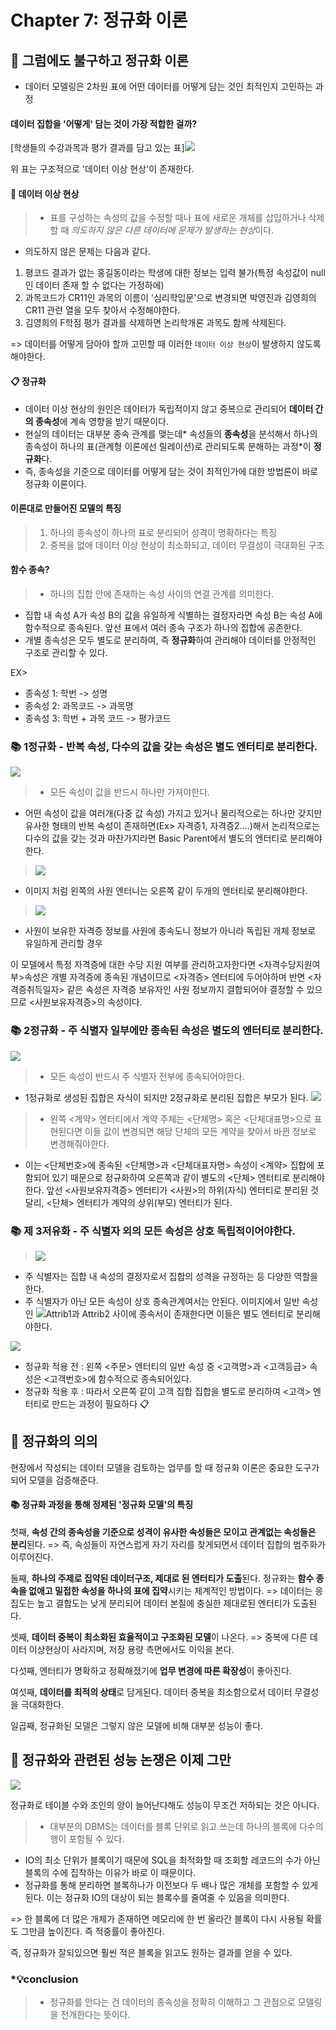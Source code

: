 # Chapter 7: 정규화 이론

## 📌 그럼에도 불구하고 정규화 이론

- 데이터 모델링은 2차원 표에 어떤 데이터를 어떻게 담는 것인 최적인지 고민하는 과정

#### 데이터 집합을 '어떻게' 담는 것이 가장 적합한 걸까?

[학생들의 수강과목과 평가 결과를 담고 있는 표]![](https://images.velog.io/images/minj9_6/post/0e38fa51-d357-4eaf-8eb1-ab0e66a261cf/image.png)

위 표는 구조적으로 '데이터 이상 현상'이 존재한다.

#### 📖 데이터 이상 현상

> - 표를 구성하는 속성의 값을 수정할 때나 표에 새로운 개체를 삽입하거나 삭제할 때 *의도하지 않은 다른 데이터에 문제가 발생하는 현상*이다.

- 의도하지 않은 문제는 다음과 같다.

1. 평코드 결과가 없는 홍길동이라는 학생에 대한 정보는 입력 불가(특정 속성값이 null인 데이터 존재 할 수 없다는 가정하에)
2. 과목코드가 CR11인 과목의 이름이 '심리학입문'으로 변경되면 박영진과 김영희의 CR11 관련 열을 모두 찾아서 수정해야한다.
3. 김영희의 F학점 평가 결과를 삭제하면 논리학개론 과목도 함께 삭제된다.

=> 데이터를 어떻게 담아야 할까 고민할 때 이러한 `데이터 이상 현상`이 발생하지 않도록 해야한다.

#### 📋 정규화

- 데이터 이상 현상의 원인은 데이터가 독립적이지 않고 중복으로 관리되어 **데이터 간의 종속성**에 계속 영향을 받기 때문이다.
- 현실의 데이터는 대부분 종속 관계를 맺는데* 속성들의 **종속성**을 분석해서 하나의 종속성이 하나의 표(관계형 이론에선 릴레이션)로 관리되도록 분해하는 과정*이 **정규화**다.
- 즉, 종속성을 기준으로 데이터를 어떻게 담는 것이 최적인가에 대한 방법론이 바로 정규화 이론이다.

#### 이론대로 만들어진 모델의 특징

> 1. 하나의 종속성이 하나의 표로 분리되어 성격이 명확하다는 특징
> 2. 중복을 없애 데이터 이상 현상이 최소화되고, 데이터 무결성이 극대화된 구조

#### 함수 종속?

> - 하나의 집합 안에 존재하는 속성 사이의 연결 관계를 의미한다.

- 집합 내 속성 A가 속성 B의 값을 유일하게 식별하는 결정자라면 속성 B는 속성 A에 함수적으로 종속된다. 앞선 표에서 여러 종속 구조가 하나의 집합에 공존한다.
- 개별 종속성은 모두 별도로 분리하여, 즉 **정규화**하여 관리해야 데이터를 안정적인 구조로 관리할 수 있다.

EX>

- 종속성 1: 학번 -> 성명
- 종속성 2: 과목코드 -> 과목명
- 종속성 3: 학번 + 과목 코드 -> 평가코드

### 📚 1정규화 - 반복 속성, 다수의 값을 갖는 속성은 별도 엔터티로 분리한다.

![](https://images.velog.io/images/minj9_6/post/81aa0122-f9af-4b1f-876c-029044589c1b/image.png)

> - 모든 속성이 값을 반드시 하나만 가져야한다.

- 어떤 속성이 값을 여러개(다중 값 속성) 가지고 있거나 물리적으로는 하나만 갖지만 유사한 형태의 반복 속성이 존재하면(Ex> 자격증1, 자격증2....)해서 논리적으로는 다수의 값을 갖는 것과 마찬가지라면 Basic Parent에서 별도의 엔터티로 분리해야한다.

> ![](https://images.velog.io/images/minj9_6/post/8d38a3c1-89f2-4a3e-a668-a576153d60f0/image.png)

- 이미지 처럼 왼쪽의 사원 엔터니는 오른쪽 같이 두개의 엔터티로 분리해야한다.

> ![](https://images.velog.io/images/minj9_6/post/e9e4e885-9896-4e1a-ade4-09a27be2ba4e/image.png)

- 사원이 보유한 자격증 정보를 사원에 종속도니 정보가 아니라 독립된 개체 정보로 유일하게 관리할 경우

이 모델에서 특정 자격증에 대한 수당 지원 여부를 관리하고자한다면 <자격수당지원여부>속성은 개별 자격증에 종속된 개념이므로 <자격증> 엔터티에 두어야하며 반면 <자격증취득일자> 같은 속성은 자격증 보유자인 사원 정보까지 결합되어야 결정할 수 있으므로 <사원보유자격증>의 속성이다.

### 📚 2정규화 - 주 식별자 일부에만 종속된 속성은 별도의 엔터티로 분리한다.

![](https://images.velog.io/images/minj9_6/post/4ca969bc-c203-43ad-bda1-987c04a21820/image.png)

> - 모든 속성이 반드시 주 식별자 전부에 종속되어야한다.

- 1정규화로 생성된 집합은 자식이 되지만 2정규화로 분리된 집합은 부모가 된다.
  ![](https://images.velog.io/images/minj9_6/post/c625af89-5a1d-49ab-a224-4da36ede86b9/image.png)

> - 왼쪽 <계약> 엔터티에서 계약 주체는 <단체명> 혹은 <단체대표명>으로 표현된다면 이들 값이 변경되면 해당 단체의 모든 계약을 찾아서 바뀐 정보로 변경해줘야한다.

- 이는 <단체번호>에 종속된 <단체명>과 <단체대표자명> 속성이 <계약> 집합에 포함되어 있기 때문으로 정규화하여 오른쪽과 같이 별도의 <단체> 엔터티로 분리해야한다. 앞선 <사원보유자격증> 엔터티가 <사원>의 하위(자식) 엔터티로 분리된 것 달리, <단체> 엔터티가 계약의 상위(부모) 엔터티가 된다.

### 📚 제 3저유화 - 주 식별자 외의 모든 속성은 상호 독립적이어야한다.

> ![](https://images.velog.io/images/minj9_6/post/0ca2e268-d192-49a1-a66a-86d1f633b4e0/image.png)

- 주 식별자는 집합 내 속성의 결정자로서 집합의 성격을 규정하는 등 다양한 역할을 한다.
- 주 식별자가 아닌 모든 속성이 상호 종속관계여서는 안된다. 이미지에서 일반 속성인 ![](https://images.velog.io/images/minj9_6/post/97ff0393-d54a-4a2b-9234-14a654a13753/image.png)Attrib1과 Attrib2 사이에 종속서이 존재한다면 이들은 별도 엔터티로 분리해야한다.

![](https://images.velog.io/images/minj9_6/post/c70c88df-d255-454d-b60b-59eb08a29ef5/image.png)

- 정규화 적용 전 : 왼쪽 <주문> 엔터티의 일반 속성 중 <고객명>과 <고객등급> 속성은 <고객번호>에 함수적으로 종속되어있다.
- 정규화 적용 후 : 따라서 오른쪽 같이 고객 집합 집합을 별도로 분리하여 <고객> 엔터티로 만드는 과정이 필요하다
  📋

## 📌 정규화의 의의

현장에서 작성되는 데이터 모델을 검토하는 업무를 할 때 정규화 이론은 중요한 도구가 되어 모델을 검증해준다.

#### 📚 정규화 과정을 통해 정제된 '정규화 모델'의 특징

첫째, **속성 간의 종속성을 기준으로 성격이 유사한 속성들은 모이고 관계없는 속성들은 분리**된다.
=> 즉, 속성들이 자연스럽게 자기 자리를 찾게되면서 데이터 집합의 범주화가 이루어진다.

둘째, **하나의 주제로 집약된 데이터구조, 제대로 된 엔터티가 도출**된다. 정규화는 **함수 종속을 없애고 밀접한 속성을 하나의 표에 집약**시키는 체계적인 방법이다.
=> 데이터는 응집도는 높고 결합도는 낮게 분리되어 데이터 본질에 충실한 제대로된 엔터티가 도출된다.

셋째, **데이터 중복이 최소화된 효율적이고 구조화된 모델**이 나온다.
=> 중복에 다른 데이터 이상현상이 사라지며, 저장 용량 측면에서도 이익을 본다.

다섯째, 엔터티가 명확하고 정확해졌기에 **업무 변경에 따른 확장성**이 좋아진다.

여섯째, **데이터를 최적의 상태**로 담게된다. 데이터 중복을 최소함으로서 데이터 무결성을 극대화한다.

일곱째, 정규화된 모델은 그렇지 않은 모델에 비해 대부분 성능이 좋다.

## 📌 정규화와 관련된 성능 논쟁은 이제 그만

![](https://images.velog.io/images/minj9_6/post/50902e4e-ab12-4d3d-814c-a824a3638120/image.png)

정규화로 테이블 수와 조인의 양이 늘어난다해도 성능이 무조건 저하되는 것은 아니다.

> - 대부분의 DBMS는 데이터를 블록 단위로 읽고 쓰는데 하나의 블록에 다수의 행이 포함될 수 있다.

- IO의 최소 단위가 블록이기 때문에 SQL을 최적화할 때 조회할 레코드의 수가 아닌 블록의 수에 집착하는 이유가 바로 이 때문이다.
- 정규화를 통해 분리하면 블록하나가 이전보다 두 배나 많은 개체를 포함할 수 있게된다.
  이는 정규화 IO의 대상이 되는 블록수를 줄여줄 수 있음을 의미한다.

=> 한 블록에 더 많은 개체가 존재하면 메모리에 한 번 올라간 블록이 다시 사용될 확률도 그만큼 높이진다. 즉 적중률이 좋아진다.

즉, 정규화가 잘되있으면 훨씬 적은 블록을 읽고도 원하는 결과를 얻을 수 있다.

### \*💡conclusion

> - 정규화를 안다는 건 데이터의 종속성을 정확히 이해하고 그 관점으로 모델링을 전개한다는 뜻이다.
